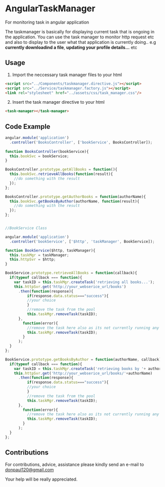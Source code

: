 # AngularTaskManager
For monitoring task in angular application

The taskmanager is basically for displaying current task
that is ongoing in the application.
You can use the task manager to monitor http request etc
and also to display to the user what that application is currently doing..
e.g **currently downloadind a file**, **updating your profile details...** etc


## Usage

1. Import the neccessary task manager files to your html
  ```html
  <script src="../Components/taskmanager.directive.js"></script>
  <script src="../Service/taskmanager.factory.js"></script>
  <link rel="stylesheet" href="../assets/css/task_manager.css"/>
  ````
  
2.  Insert the task manager directive to your html
  ```html
  <task-manager></task-manager>
  ````

## Code Example

```javascript
angular.module('application')
  .controller('BooksController', ['bookService', BooksController]);
  
function BooksController(bookService){
  this.bookSvc = bookService;
}

BooksController.prototype.getAllBooks = function(){
  this.bookSvc.retrieveAllBooks(function(result){
    //do something with the result
  });
};

BooksController.prototype.getAuthorBooks = function(authorName){
  this.bookSvc.getBooksByAuthor(authorName, function(result){
    //do something with the result
  });
};


//BookService Class

angular.module('application')
  .controller('bookService', ['$http', 'taskManager', BookService]);

function BookService($http, taskManager){
  this.taskMgr = taskManager;
  this.httpSvr = $http;
}

BookService.prototype.retrieveAllBooks = function(callback){
  if(typeof callback === function){
    var taskID = this.taskMgr.createTask('retrieving all books...');
    this.httpSvr.get('http://your_webserice_url/books') 
      .then(function(response){
          if(response.data.status==="success"){
          //your choice
          }
          //remove the task from the pool
          this.taskMgr.removeTask(taskID);
      },
        function(error){
          //remove the task here also as its not currently running any more
          this.taskMgr.removeTask(taskID);
        }
      );
  }
};

BookService.prototype.getBooksByAuthor = function(authorName, callback){
  if(typeof callback === function){
    var taskID = this.taskMgr.createTask('retrieving books by '+ authorName+ '');
    this.httpSvr.get('http://your_webserice_url/books/'+authorName) 
      .then(function(response){
          if(response.data.status==="success"){
          //your choice
          }
          //remove the task from the pool
          this.taskMgr.removeTask(taskID);
      },
        function(error){
          //remove the task here also as its not currently running any more
          this.taskMgr.removeTask(taskID);
        }
      );
  }
};
````


## Contributions

For contributions, advice, assistance please kindly send an e-mail to
donpaul120@gmail.com

Your help will be really appreciated.
